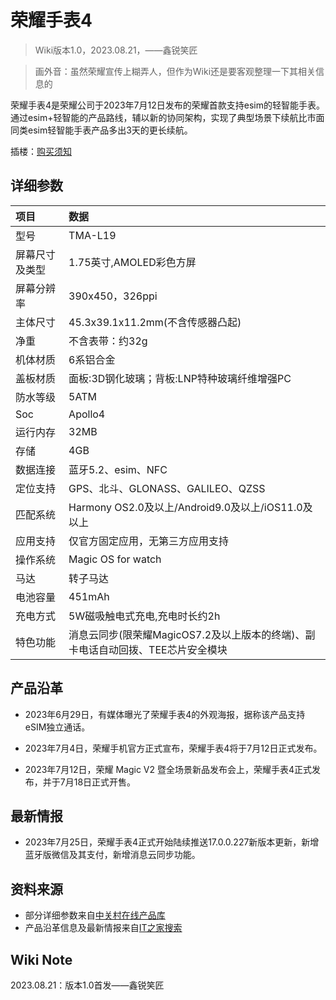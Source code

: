 # 荣耀手表4

>Wiki版本1.0，2023.08.21，——鑫锐笑匠

>画外音：虽然荣耀宣传上糊弄人，但作为Wiki还是要客观整理一下其相关信息的

荣耀手表4是荣耀公司于2023年7月12日发布的荣耀首款支持esim的轻智能手表。通过esim+轻智能的产品路线，辅以新的协同架构，实现了典型场景下续航比市面同类esim轻智能手表产品多出3天的更长续航。

插楼：[购买须知](https://gitee.com/owearer/open-wear-wiki/blob/master/guides/%E8%AE%BE%E5%A4%87%E8%B4%AD%E4%B9%B0%E9%A1%BB%E7%9F%A5/HonorWatch4%E9%81%BF%E5%9D%91%E6%8C%87%E5%8D%97.md)


## 详细参数
|项目|数据|
|:---|:---|
|型号|TMA-L19|
|屏幕尺寸及类型|1.75英寸,AMOLED彩色方屏|
|屏幕分辨率|390x450，326ppi|
|主体尺寸|45.3x39.1x11.2mm(不含传感器凸起)|
|净重|不含表带：约32g|
|机体材质|6系铝合金|
|盖板材质|面板:3D钢化玻璃；背板:LNP特种玻璃纤维增强PC|
|防水等级|5ATM|
|Soc|Apollo4|
|运行内存|32MB|
|存储|4GB|
|数据连接|蓝牙5.2、esim、NFC|
|定位支持|GPS、北斗、GLONASS、GALILEO、QZSS |
|匹配系统|Harmony OS2.0及以上/Android9.0及以上/iOS11.0及以上|
|应用支持|仅官方固定应用，无第三方应用支持|
|操作系统|Magic OS for watch|
|马达|转子马达|
|电池容量|451mAh|
|充电方式|5W磁吸触电式充电,充电时长约2h |
|特色功能|消息云同步(限荣耀MagicOS7.2及以上版本的终端)、副卡电话自动回拨、TEE芯片安全模块|


## 产品沿革

- 2023年6月29日，有媒体曝光了荣耀手表4的外观海报，据称该产品支持eSIM独立通话。

- 2023年7月4日，荣耀手机官方正式宣布，荣耀手表4将于7月12日正式发布。

- 2023年7月12日，荣耀 Magic V2 暨全场景新品发布会上，荣耀手表4正式发布，并于7月18日正式开售。


## 最新情报

- 2023年7月25日，荣耀手表4正式开始陆续推送17.0.0.227新版本更新，新增蓝牙版微信及其支付，新增消息云同步功能。


## 资料来源

- 部分详细参数来自[中关村在线产品库](https://detail.zol.com.cn/1795/1794992/param.shtml )
- 产品沿革信息及最新情报来自[IT之家搜索](https://www.ithome.com/search/%E8%8D%A3%E8%80%80%E6%89%8B%E8%A1%A84.html )


## Wiki Note

2023.08.21：版本1.0首发——鑫锐笑匠